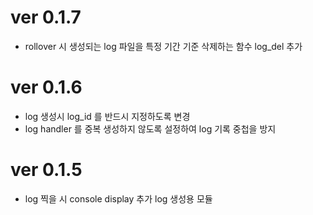 # ver 0.1.7
- rollover 시 생성되는 log 파일을 특정 기간 기준 삭제하는 함수 log_del 추가
# ver 0.1.6
- log 생성시 log_id 를 반드시 지정하도록 변경
- log handler 를 중복 생성하지 않도록 설정하여 log 기록 중첩을 방지
# ver 0.1.5 
- log 찍을 시 console display 추가
log 생성용 모듈
